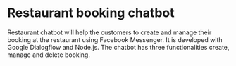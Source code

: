# Restaurant booking chatbot
  Restaurant chatbot will help the customers to create and manage their booking at the restaurant using Facebook Messenger. It is developed with Google Dialogflow and Node.js. 
  The chatbot has three functionalities create, manage and delete booking.
  
